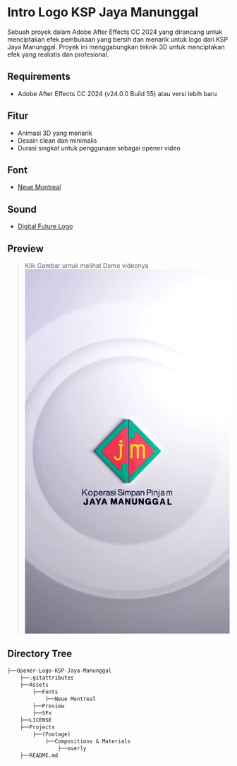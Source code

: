 # Intro Logo KSP Jaya Manunggal
Sebuah proyek dalam Adobe After Effects CC 2024 yang dirancang untuk menciptakan efek pembukaan yang bersih dan menarik untuk logo dari KSP Jaya Manunggal. Proyek ini menggabungkan teknik 3D untuk menciptakan efek yang realistis dan profesional.

## Requirements
- Adobe After Effects CC 2024 (v24.0.0 Build 55) atau versi lebih baru

## Fitur
- Animasi 3D yang menarik
- Desain clean dan minimalis
- Durasi singkat untuk penggunaan sebagai opener video

## Font
- [Neue Montreal](https://befonts.com/neue-montreal-font-family.html)

## Sound
- [Digital Future Logo](https://elements.envato.com/digital-future-logo-R4XFDLF)

## Preview
> Klik Gambar untuk melihat Demo videonya
[![Preview Logo](/Assets/Preview/Preview-Logo.jpg)](https://www.instagram.com/p/C52sT60oJXZ/)

## Directory Tree
```
├──Opener-Logo-KSP-Jaya-Manunggal
    ├──.gitattributes
    ├──Assets
        ├──Fonts
            ├──Neue Montreal
        ├──Preview
        ├──SFx
    ├──LICENSE
    ├──Projects
        ├──(Footage)
            ├──Compositions & Materials
                ├──overly
    ├──README.md
```